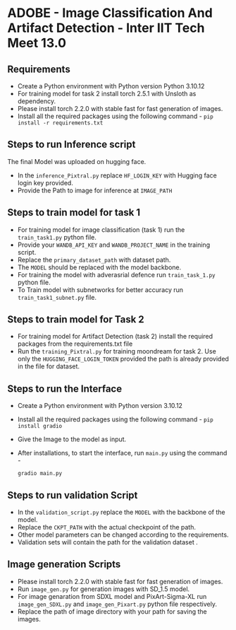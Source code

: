 # ADOBE - Image Classification And Artifact Detection - Inter IIT Tech Meet 13.0

## Requirements
- Create a Python environment with Python version Python 3.10.12
- For training model for task 2 install torch 2.5.1 with Unsloth as dependency.
- Please install torch 2.2.0 with stable fast for fast generation of images.
- Install all the required packages using the following command -
  `pip install -r requirements.txt`


## Steps to run Inference script

The final Model was uploaded on hugging face.
- In the `inference_Pixtral.py` replace `HF_LOGIN_KEY` with Hugging face login key provided.
- Provide the Path to image for inference at `IMAGE_PATH`


## Steps to train model for task 1
- For training model for image classification (task 1) run the `train_task1.py` python file. 
- Provide your `WANDB_API_KEY` and `WANDB_PROJECT_NAME` in the training script.
- Replace the `primary_dataset_path` with dataset path.
- The `MODEL` should be replaced with the model backbone.
- For training the model with adverasrial defence run `train_task_1.py` python file.
- To Train model with subnetworks for better accuracy run `train_task1_subnet.py` file.


## Steps to train model for Task 2
- For training model for Artifact Detection (task 2) install the required packages from the requirements.txt file
- Run the `training_Pixtral.py` for training moondream for task 2. Use only the `HUGGING_FACE_LOGIN_TOKEN` provided the path is already provided in the file for dataset.

## Steps to run the Interface
- Create a Python environment with Python version 3.10.12
- Install all the required packages using the following command -
    `pip install gradio` 
- Give the Image to the model as input.
- After installations, to start the interface, run `main.py` using the command -

  `gradio main.py`

## Steps to run validation Script
- In the `validation_script.py` replace the `MODEL` with the backbone of the model.
- Replace the `CKPT_PATH` with the actual checkpoint of the path.
- Other model parameters can be changed according to the requirements.
- Validation sets will contain the path for the validation dataset . 

## Image generation Scripts
- Please install torch 2.2.0 with stable fast for fast generation of images.
- Run `image_gen.py` for generation images with SD_1.5 model.
- For image genaration from SDXL model and PixArt-Sigma-XL run `image_gen_SDXL.py` and `image_gen_Pixart.py` python file respectively.
- Replace the path of image directory with your path for saving the images.




